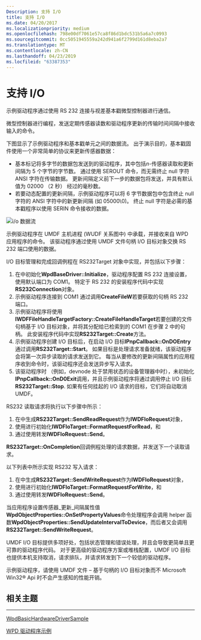 ```yaml
---
Description: 支持 I/O
title: 支持 I/O
ms.date: 04/20/2017
ms.localizationpriority: medium
ms.openlocfilehash: 798e00df7061e57ca8f86d1bdc531b5a6a7c0993
ms.sourcegitcommit: 0cc5051945559a242d941a6f2799d161d8eba2a7
ms.translationtype: MT
ms.contentlocale: zh-CN
ms.lasthandoff: 04/23/2019
ms.locfileid: "63387353"
---
```

# <a name="supporting-io"></a>支持 I/O


示例驱动程序通过使用 RS 232 连接与视差基本戳微型控制器进行通信。

微型控制器进行编程，发送定期传感器读数和驱动程序更新的传输时间间隔中接收输入的命令。

下图显示了示例驱动程序和基本戳单元之间的数据流。 出于演示目的，基本戳固件使用一个非常简单的协议来更新传感器数据：

-   基本标记将多字节的数据包发送到的驱动程序，其中包括*n*-传感器读取和更新间隔为 5 个字节的字节数。 通过使用 SEROUT 命令，而无需终止 null 字符 ANSI 字符在传输数据。 更新间隔定义前下一步的数据包将发送，并具有默认值为 02000 （2 秒） 经过的毫秒数。
-   若要动态配置的更新间隔，示例驱动程序可以将 6 字节数据包中包含终止 null 字符的 ANSI 字符中的新更新间隔 (如 05000\\0)。 终止 null 字符是必需的基本戳程序以使用 SERIN 命令接收的数据。

![i/o 数据流](images/wpd_overview_new.png)

示例驱动程序在 UMDF 主机进程 (WUDF 关系图中) 中承载，并接收来自 WPD 应用程序的命令。 该驱动程序通过使用 UMDF 文件句柄 I/O 目标对象交换 RS 232 端口使用的数据。

I/O 目标管理和完成回调例程在 RS232Target 对象中实现，并包括以下步骤：

1.  在中初始化**WpdBaseDriver::Initialize**，驱动程序配置 RS 232 连接设置，使用默认端口为 COM1。 特定于 RS 232 的安装程序代码中实现**RS232Connection**对象。
2.  示例驱动程序连接到 COM1 通过调用**CreateFileW**若要获取的句柄 RS 232 端口。
3.  示例驱动程序将使用**IWDFFileHandleTargetFactory::CreateFileHandleTarget**若要创建的文件句柄基于 I/O 目标对象，并将其分配给已检索到的 COM1 在步骤 2 中的句柄。 此安装程序代码中实现**RS232Target::Create**方法。
4.  示例驱动程序创建 I/O 目标后，在启动 I/O 目标**IPnpCallback::OnDOEntry**通过调用**RS232Target::Start**。 如果目标是处理请求准备就绪，该驱动程序会将第一次异步读取的请求发送到它。 每当从要修改的更新间隔属性的应用程序收到命令时，该驱动程序还会发送异步写入请求。
5.  该驱动程序时 （例如，devnode 处于禁用状态的设备管理器中时），未初始化**IPnpCallback::OnD0Exit**调用，并且示例驱动程序将通过调用停止 I/O 目标**RS232Target::Stop**. 如果有任何挂起的 I/O 请求的目标，它们将自动取消 UMDF。

RS232 读取请求将执行以下步骤中所示：

1.  在中生成**RS232Target::SendReadRequest**作为**IWDFIoRequest**对象，
2.  使用进行初始化**IWDFIoTarget::FormatRequestForRead**，和
3.  通过使用转发**IWDFIoRequest::Send**。

**RS232Target::OnCompletion**回调例程处理的请求数据，并发送下一个读取请求。

以下列表中所示实现 RS232 写入请求：

1.  在中生成**RS232Target::SendWriteRequest**作为**IWDFIoRequest**对象，
2.  使用进行初始化**IWDFIoTarget::FormatRequestForWrite**，和
3.  通过使用转发**IWDFIoRequest::Send**。

当应用程序设置传感器\_更新\_间隔属性值**WpdObjectProperties::OnSetPropertyValues**命令处理程序会调用 helper 函数**WpdObjectProperties::SendUpdateIntervalToDevice**，而后者又会调用**RS232Target::SendWriteRequest**。

UMDF I/O 目标提供多项好处，包括状态管理和错误处理，并且会导致更简单且更可靠的驱动程序代码。 对于更高级的驱动程序方案或堆栈配置，UMDF I/O 目标也提供本机支持取消，请求排队，并请求转发到下一个较低的驱动程序。

示例驱动程序，请使用 UMDF 文件 – 基于句柄的 I/O 目标对象而不 Microsoft Win32® Api 时不会产生感知的性能开销。

## <a name="span-idrelatedtopicsspanrelated-topics"></a><span id="related_topics"></span>相关主题


****
[WpdBasicHardwareDriverSample](the-wpdbasichardwaredriver-sample.md)

[WPD 驱动程序示例](the-wpd-driver-samples.md)

 

 





